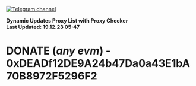 [![Telegram channel](https://img.shields.io/endpoint?url=https://runkit.io/damiankrawczyk/telegram-badge/branches/master?url=https://t.me/n4z4v0d)](https://t.me/n4z4v0d) 

**Dynamic Updates Proxy List with Proxy Checker**  
**Last Updated: 19.12.23 05:47**

# DONATE (_any evm_) - 0xDEADf12DE9A24b47Da0a43E1bA70B8972F5296F2

